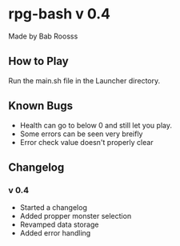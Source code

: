 # rpg-bash v 0.4
Made by Bab Roosss

## How to Play
Run the main.sh file in the Launcher directory.

## Known Bugs
- Health can go to below 0 and still let you play.
- Some errors can be seen very breifly
- Error check value doesn't properly clear

## Changelog

### v 0.4
- Started a changelog
- Added propper monster selection
- Revamped data storage
- Added error handling